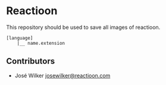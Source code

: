 # Reactioon

This repository should be used to save all images of reactioon.

```
[language]
    |__ name.extension
```

## Contributors
- José Wilker <josewilker@reactioon.com>
